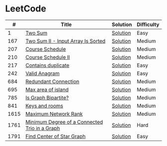 # LeetCode

<table>
  <thead>
    <tr>
      <th>#</th>
      <th>Title</th>
      <th>Solution</th>
      <th>Difficulty</th>
    </tr>
  </thead>
  <tbody>
    <tr>
      <td>1</td>
      <td><a href="https://leetcode.com/problems/two-sum/" >Two Sum</a></td>
      <td><a href="https://github.com/Zacharay/LeetCode/blob/main/Solutions/0001-two-sum/0001-two-sum.cpp">Solution<a/></td>
      <td>Easy</td>
    </tr>
    <tr>
      <td>167</td>
      <td><a href="https://leetcode.com/problems/two-sum-ii-input-array-is-sorted/">Two Sum II - Input Array Is Sorted</a></td>
      <td><a href="https://github.com/Zacharay/LeetCode/blob/main/Solutions/0167-two-sum-ii-input-array-is-sorted/0167-two-sum-ii-input-array-is-sorted.cpp">Solution<a/></td>
      <td>Medium</td>
    </tr>
    <tr>
      <td>207</td>
      <td><a href="https://leetcode.com/problems/course-schedule/">Course Schedule</a></td>
      <td><a href="https://github.com/Zacharay/LeetCode/blob/main/Solutions/0207-course-schedule/0207-course-schedule.cpp">Solution<a/></td>
      <td>Medium</td>
    </tr>
    <tr>
      <td>210</td>
      <td><a href="https://leetcode.com/problems/course-schedule-ii/">Course Schedule II</a></td>
      <td><a href="https://github.com/Zacharay/LeetCode/blob/main/Solutions/0210-course-schedule-ii/0210-course-schedule-ii.cpp">Solution<a/></td>
      <td>Medium</td>
    </tr>
    <tr>
      <td>217</td>
      <td><a href="https://leetcode.com/problems/contains-duplicate/">Contains duplicate</a></td>
      <td><a href="https://github.com/Zacharay/LeetCode/blob/main/Solutions/0217-contains-duplicate/0217-contains-duplicate.cpp">Solution<a/></td>
      <td>Easy</td>
    </tr>
    <tr>
      <td>242</td>
      <td><a href="https://leetcode.com/problems/valid-anagram/">Valid Anagram</a></td>
      <td><a href="https://github.com/Zacharay/LeetCode/blob/main/Solutions/0242-valid-anagram/0242-valid-anagram.cpp">Solution<a/></td>
      <td>Easy</td>
    </tr>
    <tr>
      <td>684</td>
      <td><a href="https://leetcode.com/problems/redundant-connection/">Redundant Connection</a></td>
      <td><a href="https://github.com/Zacharay/LeetCode/blob/main/Solutions/0684-redundant-connection/0684-redundant-connection.cpp">Solution<a/></td>
      <td>Medium</td>
    </tr>
    <tr>
      <td>695</td>
      <td><a href="https://leetcode.com/problems/max-area-of-island/">Max area of island</a></td>
      <td><a href="https://github.com/Zacharay/LeetCode/blob/main/Solutions/0695-max-area-of-island/0695-max-area-of-island.cpp">Solution<a/></td>
      <td>Medium</td>
    </tr>
    <tr>
      <td>785</td>
      <td><a href="https://leetcode.com/problems/is-graph-bipartite/">Is Graph Bipartite?</a></td>
      <td><a href="https://github.com/Zacharay/LeetCode/blob/main/Solutions/0785-is-graph-bipartite/0785-is-graph-bipartite.cpp">Solution<a/></td>
      <td>Medium</td>
    </tr>
    <tr>
      <td>841</td>
      <td><a href="https://leetcode.com/problems/keys-and-rooms/">Keys and rooms</a></td>
      <td><a href="https://github.com/Zacharay/LeetCode/blob/main/Solutions/0841-keys-and-rooms/0841-keys-and-rooms.cpp">Solution<a/></td>
      <td>Medium</td>
    </tr>
    <tr>
      <td>1615</td>
      <td><a href="https://leetcode.com/problems/maximal-network-rank/">Maximum Network Rank</a></td>
      <td><a href="https://github.com/Zacharay/LeetCode/tree/main/Solutions/1615-maximal-network-rank">Solution<a/></td>
      <td>Medium</td>
    </tr>
    <tr>
      <td>1761</td>
      <td><a href="https://leetcode.com/problems/minimum-degree-of-a-connected-trio-in-a-graph/">Minimum Degree of a Connected Trio in a Graph</a></td>
      <td><a href="https://github.com/Zacharay/LeetCode/blob/main/Solutions/1761-minimum-degree-of-a-connected-trio-in-a-graph/1761-minimum-degree-of-a-connected-trio-in-a-graph.cpp">Solution<a/></td>
      <td>Hard</td>
      </tr>
      <tr>
      <td>1791</td>
      <td><a href="https://leetcode.com/problems/find-center-of-star-graph/">Find Center of Star Graph</a></td>
      <td><a href="https://github.com/Zacharay/LeetCode/blob/main/Solutions/1791-find-center-of-star-graph/1791-find-center-of-star-graph.cpp">Solution<a/></td>
      <td>Easy</td>
    </tr>
    
  </tbody>
</table>
